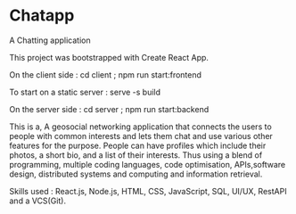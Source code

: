 # Chatapp
A Chatting application

This project was bootstrapped with Create React App.

On the client side : 
cd client ;
npm run start:frontend

To start on a static server : 
serve -s build


On the server side : 
cd server ;
npm run start:backend

This is a, 
A geosocial networking application that connects the users to people with common interests and lets them chat and use various other features for the purpose. People can have profiles which include their photos, a short bio, and a list of their interests. Thus using a blend of programming, multiple coding languages, code optimisation, APIs,software design, distributed systems and computing and information retrieval.

Skills used : React.js, Node.js, HTML, CSS, JavaScript, SQL, UI/UX, RestAPI and a VCS(Git).
